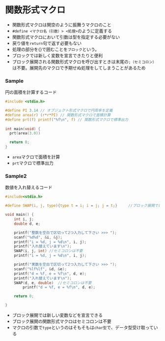 # 関数形式マクロ
- 関数形式マクロは関空のように振舞うマクロのこと
- `#define <マクロ名（引数）> <処理>`のように定義する
- 関数形式マクロにおいて引数は型を指定する必要がない
- 戻り値を`return`句で返す必要もない
- 処理の部分を{}で囲むことを`ブロック`という。
- ブロックでは新しく変数を宣言できたりと便利
- ブロック展開される関数形式マクロを呼び出すときは末尾の`;（セミコロン）`は不要。展開先のマクロで予期せぬ処理をしてしまうことがあるため

### Sample
円の面積を計算するコード
```c
#include <stdio.h>   

#define PI 3.14 // オブジェクト形式マクロで円周率を定義
#define area(r) (r*r*PI) // 関数形式マクロで面積計算
#define prt(f) printf("%f\n", f) // 関数形式マクロで標準出力
     
int main(void) {
  prt(area(3.0)) 

  return 0;
}
```
- `area`マクロで面積を計算
- `prt`マクロで標準出力
  
### Sample2
数値を入れ替えるコード
```c
#include<stdio.h>

#define SWAP(i, j, type){type t = i; i = j; j = t;}     //ブロック展開では新しい変数などを宣言できる

void main() {
	int i, j;
	double d, e;

	printf("整数を空白で区切って2つ入力して下さい >>> ");
	scanf("%d%d", &i, &j);
	printf("i = %d, j = %d\n", i, j);
	printf("入れ替えています\n");
	SWAP(i, j, int) //セミコロンは不要
	printf("i = %d, j = %d\n", i, j);

	printf("実数を空白で区切って2つ入力して下さい >>> ");
	scanf("%lf%lf", &d, &e);
	printf("d = %f, e = %f\n", d, e);
	printf("入れ替えています\n");
	SWAP(d, e, double)  //セミコロンは不要
		printf("d = %f, e = %f\n", d, e);

	return 0;

}
```
- ブロック展開では新しい変数などを宣言できる
- ブロック展開の関数形式マクロはセミコロンは不要
- マクロの引数で`type`というのはそもそもは`char型`で、データ型受け取っている
